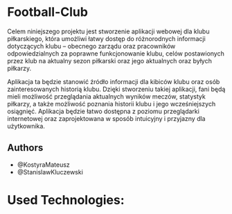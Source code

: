 # Football-Club
Celem niniejszego projektu jest stworzenie aplikacji webowej dla klubu piłkarskiego, która umożliwi łatwy dostęp do różnorodnych informacji dotyczących klubu – obecnego zarządu oraz pracowników odpowiedzialnych za poprawne funkcjonowanie klubu, celów postawionych przez klub na aktualny sezon piłkarski oraz jego aktualnych oraz byłych piłkarzy.

Aplikacja ta będzie stanowić źródło informacji dla kibiców klubu oraz osób zainteresowanych historią klubu. Dzięki stworzeniu takiej aplikacji, fani będą mieli możliwość przeglądania aktualnych wyników meczów, statystyk piłkarzy, a także możliwość poznania historii klubu i jego wcześniejszych osiągnięć. Aplikacja będzie łatwo dostępna z poziomu przeglądarki internetowej oraz zaprojektowana w sposób intuicyjny i przyjazny dla użytkownika.

## Authors
* @KostyraMateusz
* @StanislawKluczewski


# Used Technologies:
